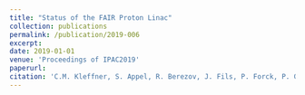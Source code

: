```yaml
--- 
title: "Status of the FAIR Proton Linac"
collection: publications
permalink: /publication/2019-006
excerpt: 
date: 2019-01-01
venue: 'Proceedings of IPAC2019'
paperurl:
citation: 'C.M. Kleffner, S. Appel, R. Berezov, J. Fils, P. Forck, P. Gerhard, M. Kaiser, K. Knie, A. Kraemer, C. Muehle, S. Puetz, A. Schnase, G. Schreiber, A. Seibel, T. Sieber, V. Srinivasan, J. Trueller, W. Vinzenz, M. Vossberg, C. Will, H. Hähnel, U. Ratzinger, M. Schuett, M. Syha, Status of the FAIR Proton Linac, Proceedings of IPAC2019, MOPTS020 (2019)'
---
```

